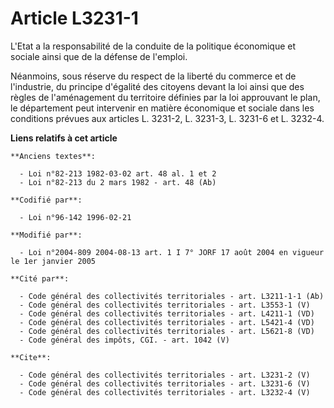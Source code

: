 # Article L3231-1

L'Etat a la responsabilité de la conduite de la politique économique et sociale ainsi que de la défense de l'emploi. 

Néanmoins, sous réserve du respect de la liberté du commerce et de l'industrie, du principe d'égalité des citoyens devant la
loi ainsi que des règles de l'aménagement du territoire définies par la loi approuvant le plan, le département peut
intervenir en matière économique et sociale dans les conditions prévues aux articles L. 3231-2, L. 3231-3, L. 3231-6 et L.
3232-4.

**Liens relatifs à cet article**

	**Anciens textes**:

	  - Loi n°82-213 1982-03-02 art. 48 al. 1 et 2
	  - Loi n°82-213 du 2 mars 1982 - art. 48 (Ab)

	**Codifié par**:

	  - Loi n°96-142 1996-02-21

	**Modifié par**:

	  - Loi n°2004-809 2004-08-13 art. 1 I 7° JORF 17 août 2004 en vigueur le 1er janvier 2005

	**Cité par**:

	  - Code général des collectivités territoriales - art. L3211-1-1 (Ab)
	  - Code général des collectivités territoriales - art. L3553-1 (V)
	  - Code général des collectivités territoriales - art. L4211-1 (VD)
	  - Code général des collectivités territoriales - art. L5421-4 (VD)
	  - Code général des collectivités territoriales - art. L5621-8 (VD)
	  - Code général des impôts, CGI. - art. 1042 (V)

	**Cite**:

	  - Code général des collectivités territoriales - art. L3231-2 (V)
	  - Code général des collectivités territoriales - art. L3231-6 (V)
	  - Code général des collectivités territoriales - art. L3232-4 (V)
